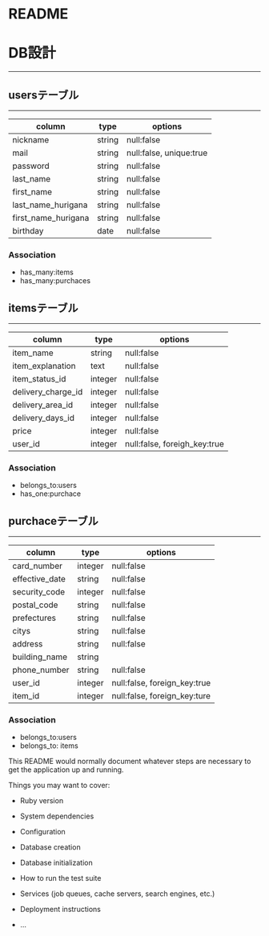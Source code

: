 # README

# DB設計
---

## usersテーブル
---
|column|type|options|
|---|---|---|
|nickname|string|null:false|
|mail|string|null:false, unique:true|
|password|string|null:false|
|last_name|string|null:false|
|first_name|string|null:false|
|last_name_hurigana|string|null:false|
|first_name_hurigana|string|null:false|
|birthday|date|null:false|

### Association
- has_many:items
- has_many:purchaces

## itemsテーブル
---
|column|type|options|
|---|---|---|
|item_name|string|null:false|
|item_explanation|text|null:false|
|item_status_id|integer|null:false|
|delivery_charge_id|integer|null:false|
|delivery_area_id|integer|null:false|
|delivery_days_id|integer|null:false|
|price|integer|null:false|
|user_id|integer|null:false, foreigh_key:true|

### Association
- belongs_to:users
- has_one:purchace

## purchaceテーブル
---
|column|type|options|
|---|---|---|
|card_number|integer|null:false|
|effective_date|string|null:false|
|security_code|integer|null:false|
|postal_code|string|null:false|
|prefectures|string|null:false|
|citys|string|null:false|
|address|string|null:false|
|building_name|string||
|phone_number|string|null:false|
|user_id|integer|null:false, foreign_key:true|
|item_id|integer|null:false, foreign_key:ture|

### Association
- belongs_to:users
- belongs_to: items




This README would normally document whatever steps are necessary to get the
application up and running.

Things you may want to cover:

* Ruby version

* System dependencies

* Configuration

* Database creation

* Database initialization

* How to run the test suite

* Services (job queues, cache servers, search engines, etc.)

* Deployment instructions

* ...
